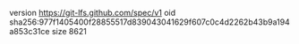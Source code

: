 version https://git-lfs.github.com/spec/v1
oid sha256:977f1405400f28855517d839043041629f607c0c4d2262b43b9a194a853c31ce
size 8621
